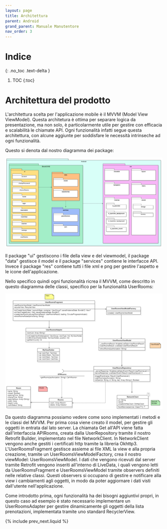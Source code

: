 ```yaml
---
layout: page
title: Architettura
parent: Android
grand_parent: Manuale Manutentore
nav_order: 3
---
```


# Indice
{: .no_toc .text-delta }

1. TOC
{:toc}

# Architettura del prodotto
L'architettura scelta per l'applicazione mobile è il MVVM (Model View ViewModel).
Questa architetura è ottima per separare logica da presentazione, ma non solo, è particolarmente utile per gestire con efficacia e scalabilità le chiamate API.
Ogni funzionalità infatti segue questa architettura, con alcune aggiunte per soddisfare le necessità intrinseche ad ogni funzionalità.

Questo si denota dal nostro diagramma dei package:

![](/assets/android/package_diagram.png)

Il package "ui" gestiscono i file della view e del viewmodel, il package "data" gestisce il model e il package "services" contiene le interfacce API.
Invece il package "res" contiene tutti i file xml e png per gestire l'aspetto e le icone dell'applicazione.

Nello specifico quindi ogni funzionalità ricrea il MVVM, come descritto in questo diagramma delle classi, specifico per la funzionalità UserRooms:

![](/assets/android/class_diagram.png)

Da questo diagramma possiamo vedere come sono implementati i metodi e le classi del MVVM.
Per prima cosa viene creato il model, per gestire gli oggetti in entrata dal lato server.
La chiamata Get all'API viene fatta dall'interfaccia APIRooms, creata dalla UserRepository tramite il nostro Retrofit Builder, implementato nel file NetworkClient.
In NetworkClient vengono anche gestiti i certificati http tramite la libreria Okhttp3.
L'UserRoomsFragment gestisce assieme ai file XML la view e alla propria creazione, tramite un UserRoomsViewModelFactory, crea il nostro viewModel: UserRoomsViewModel.
I dati che vengono ricevuti dal server tramite Retrofit vengono inseriti all'interno di LiveData, i quali vengono letti da UserRoomsFragment e UserRoomsViewModel tramite observers definiti nelle relative classi.
Questi observers si occupano di gestire e notificare alla view i cambiamenti agli oggetti, in modo da poter aggiornare i dati visti dall'utente nell'applicazione.

Come introdotto prima, ogni funzionalità ha dei bisogni aggiuntivi propri, in questo caso ad esempio è stato necessario implementare un UserRoomsAdapter per gestire dinamicamente gli oggetti della lista prenotazioni, implementata tramite uno standard RecyclerView.

{% include prev_next.liquid %}